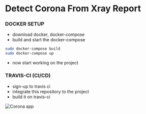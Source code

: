 # Detect Corona From Xray Report


### DOCKER SETUP
* download docker, docker-compose
* build and start the docker-compose
```bash
sudo docker-compose build
sudo docker-compose up
```
* now start working on the project

### TRAVIS-CI (CI/CD)
* sign-up to travis ci
* integrate this repository to the project
*  build it on travis-ci

![Corona app]('staticfiles/corona.png')
